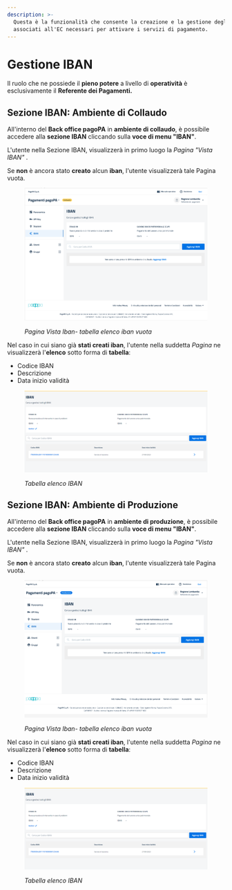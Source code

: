 ```yaml
---
description: >-
  Questa è la funzionalità che consente la creazione e la gestione degli Iban
  associati all'EC necessari per attivare i servizi di pagamento.
---
```


# Gestione IBAN

Il ruolo che ne possiede il **pieno potere** a livello di **operatività** è esclusivamente il **Referente dei Pagamenti.**

## Sezione IBAN: Ambiente di Collaudo

All'interno del **Back office pagoPA** in **ambiente di collaudo**,  è possibile accedere alla **sezione IBAN** cliccando sulla **voce di menu "IBAN"**.

L'utente nella Sezione IBAN, visualizzerà in primo luogo la _Pagina "Vista IBAN"_ .

Se **non** è ancora stato **creato** alcun **iban**, l'utente visualizzerà tale Pagina vuota.&#x20;

<figure><img src="../../../.gitbook/assets/image (148).png" alt=""><figcaption><p><em>Pagina Vista Iban- tabella elenco iban vuota</em></p></figcaption></figure>



Nel caso in cui siano già **stati creati iban**, l'utente nella suddetta _Pagina_ ne visualizzerà l'**elenco** sotto forma di **tabella**:

* Codice IBAN
* Descrizione
* Data inizio validità

<figure><img src="../../../.gitbook/assets/image (46).png" alt=""><figcaption><p><em>Tabella elenco IBAN</em></p></figcaption></figure>



## Sezione IBAN: Ambiente di Produzione

All'interno del **Back office pagoPA** in **ambiente di produzione**,  è possibile accedere alla **sezione IBAN** cliccando sulla **voce di menu "IBAN"**.

L'utente nella Sezione IBAN, visualizzerà in primo luogo la _Pagina "Vista IBAN"_ .

Se **non** è ancora stato **creato** alcun **iban**, l'utente visualizzerà tale Pagina vuota.

<figure><img src="../../../.gitbook/assets/image (149).png" alt=""><figcaption><p><em>Pagina Vista Iban- tabella elenco iban vuota</em></p></figcaption></figure>

Nel caso in cui siano già **stati creati iban**, l'utente nella suddetta _Pagina_ ne visualizzerà l'**elenco** sotto forma di **tabella**:

* Codice IBAN
* Descrizione
* Data inizio validità

<figure><img src="../../../.gitbook/assets/image (47).png" alt=""><figcaption><p><em>Tabella elenco IBAN</em></p></figcaption></figure>
